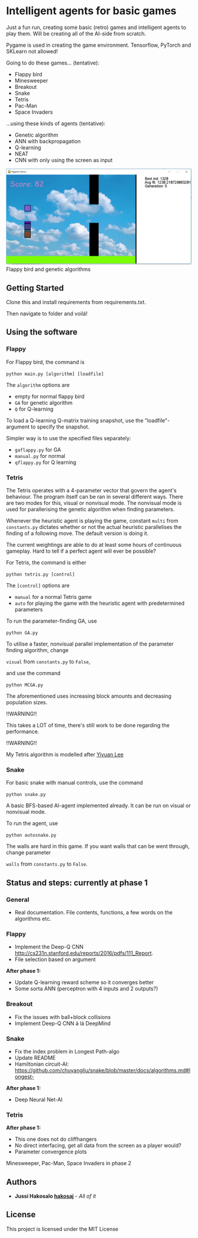 # Intelligent agents for basic games


Just a fun run, creating some basic (retro) games and intelligent agents to play them. Will be creating all of the AI-side from scratch.

Pygame is used in creating the game environment. Tensorflow, PyTorch and SKLearn not allowed!

Going to do these games... (tentative):
  - Flappy bird
  - Minesweeper
  - Breakout
  - Snake
  - Tetris
  - Pac-Man
  - Space Invaders

...using these kinds of agents (tentative):
  - Genetic algorithm
  - ANN with backpropagation
  - Q-learning
  - NEAT
  - CNN with only using the screen as input

![Overview of the simulation](https://github.com/hakosaj/PygameAI/blob/master/flappy/gena.JPG) Flappy bird and genetic algorithms
## Getting Started

Clone this and install requirements from requirements.txt.

Then navigate to folder and voilá!



## Using the software

### Flappy

For Flappy bird, the command is

`python main.py [algorithm] [loadfile]`

The `algorithm` options are
  - empty for normal flappy bird
  - `GA` for genetic algorithm
  - `Q` for Q-learning

To load a Q-learning Q-matrix training snapshot, use the "loadfile"-argument to specify the snapshot.

Simpler way is to use the specified files separately:
- `gaflappy.py` for GA
- `manual.py` for normal
- `qflappy.py` for Q learning


### Tetris

The Tetris operates with a 4-parameter vector that govern the agent's behaviour. The program itself can be ran in several different ways. There are two modes for this, visual or nonvisual mode. The nonvisual mode is used for parallerising the genetic algorithm when finding parameters.

Whenever the heuristic agent is playing the game, constant `multi` from `constants.py` dictates whether or not the actual heuristic parallelises the finding of a following move. The default version is doing it. 


The current weightings are able to do at least some hours of continuous gameplay. Hard to tell if a perfect agent will ever be possible?

For Tetris, the command is either

`python tetris.py [control]`

The `[control]` options are
  - `manual` for a normal Tetris game
  - `auto` for playing the game with the heuristic agent with predetermined parameters


To run the parameter-finding GA, use

`python GA.py`

To utilise a faster, nonvisual parallel implementation of the parameter finding algorithm, change

`visual` from `constants.py` to `False`,

and use the command

`python MCGA.py`


The aforementioned uses increasing block amounts and decreasing population sizes.


!!WARNING!!

This takes a LOT of time, there's still work to be done regarding the performance.

!!WARNING!!


My Tetris algorithm is modelled after [Yiyuan Lee](https://codemyroad.wordpress.com/2013/04/14/tetris-ai-the-near-perfect-player/)


### Snake

For basic snake with manual controls, use the command

`python snake.py`

A basic BFS-based AI-agent implemented already. It can be run on visual or nonvisual mode.

To run the agent, use

`python autosnake.py`

The walls are hard in this game. If you want walls that can be went through, change parameter

`walls` from `constants.py` to `False`.




## Status and steps: currently at phase 1

### General
  - Real documentation. File contents, functions, a few words on the algorithms etc.

### Flappy
  - Implement the Deep-Q CNN http://cs231n.stanford.edu/reports/2016/pdfs/111_Report.
  - File selection based on argument
  
  **After phase 1:**
  - Update Q-learning reward scheme so it converges better
  - Some sorta ANN (perceptron with 4 inputs and 2 outputs?)
 
### Breakout
  - Fix the issues with ball+block collisions
  - Implement Deep-Q CNN á lá DeepMind

### Snake
  - Fix the index problem in Longest Path-algo
  - Update README
  - Hamiltonian circuit-AI: https://github.com/chuyangliu/snake/blob/master/docs/algorithms.md#longest-

  **After phase 1:**
  - Deep Neural Net-AI
  
### Tetris

  **After phase 1:**
  - This one does not do cliffhangers
  - No direct interfacing, get all data from the screen as a player would?
  - Parameter convergence plots


Minesweeper, Pac-Man, Space Invaders in phase 2


## Authors

* **Jussi Hakosalo [hakosaj](https://github.com/hakosaj)** - *All of it* 



## License

This project is licensed under the MIT License 
